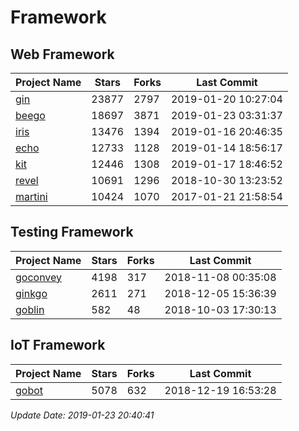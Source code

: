 # Framework

## Web Framework

| Project Name | Stars | Forks | Last Commit |
| ------------ | ----- | ----- | ----------- |
| [gin](https://github.com/gin-gonic/gin) | 23877 | 2797 | 2019-01-20 10:27:04 |
| [beego](https://github.com/astaxie/beego) | 18697 | 3871 | 2019-01-23 03:31:37 |
| [iris](https://github.com/kataras/iris) | 13476 | 1394 | 2019-01-16 20:46:35 |
| [echo](https://github.com/labstack/echo) | 12733 | 1128 | 2019-01-14 18:56:17 |
| [kit](https://github.com/go-kit/kit) | 12446 | 1308 | 2019-01-17 18:46:52 |
| [revel](https://github.com/revel/revel) | 10691 | 1296 | 2018-10-30 13:23:52 |
| [martini](https://github.com/go-martini/martini) | 10424 | 1070 | 2017-01-21 21:58:54 |

## Testing Framework

| Project Name | Stars | Forks | Last Commit |
| ------------ | ----- | ----- | ----------- |
| [goconvey](https://github.com/smartystreets/goconvey) | 4198 | 317 | 2018-11-08 00:35:08 |
| [ginkgo](https://github.com/onsi/ginkgo) | 2611 | 271 | 2018-12-05 15:36:39 |
| [goblin](https://github.com/franela/goblin) | 582 | 48 | 2018-10-03 17:30:13 |

## IoT Framework

| Project Name | Stars | Forks | Last Commit |
| ------------ | ----- | ----- | ----------- |
| [gobot](https://github.com/hybridgroup/gobot) | 5078 | 632 | 2018-12-19 16:53:28 |

*Update Date: 2019-01-23 20:40:41*